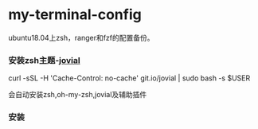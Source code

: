 # my-terminal-config
ubuntu18.04上zsh，ranger和fzf的配置备份。

### 安装zsh主题-[jovial](https://github.com/zthxxx/jovial)

curl -sSL -H 'Cache-Control: no-cache' git.io/jovial | sudo bash -s $USER

会自动安装zsh,oh-my-zsh,jovial及辅助插件

### 安装
